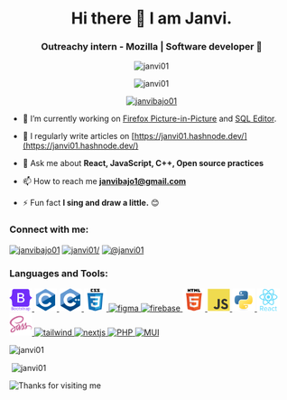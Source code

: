 <h1 align="center"> Hi there 👋 I am Janvi.</h1>
<h3 align="center"> Outreachy intern - <b>Mozilla | Software developer 🚀</b></h3>

<p align="center"> <img src="https://komarev.com/ghpvc/?username=janvi01&label=Profile%20views&color=0e75b6&style=for-the-badge" alt="janvi01" /> </p>
<p align="center"> <img src="https://badges.frapsoft.com/os/v2/open-source.svg?v=103)](https://github.com/janvi01" alt="janvi01" /> </p>

<p align="center"> <a href="https://twitter.com/janvibajo01" target="blank"><img src="https://img.shields.io/twitter/follow/janvibajo01?logo=twitter&style=for-the-badge" alt="janvibajo01" /></a> </p>

- 🔭 I’m currently working on [Firefox Picture-in-Picture](https://www.mozilla.org/en-US/firefox/features/picture-in-picture/) and [SQL Editor](https://github.com/janvi01/sql-editor).

- 📝 I regularly write articles on [https://janvi01.hashnode.dev/](https://janvi01.hashnode.dev/)

- 💬 Ask me about **React, JavaScript, C++, Open source practices**

- 📫 How to reach me **janvibajo1@gmail.com**

- ⚡ Fun fact **I sing and draw a little.** 😊

<h3 align="left">Connect with me:</h3>
<p align="left">
<a href="https://twitter.com/janvibajo01" target="blank"><img align="center" src="https://raw.githubusercontent.com/rahuldkjain/github-profile-readme-generator/master/src/images/icons/Social/twitter.svg" alt="janvibajo01" height="30" width="40" /></a>
<a href="https://linkedin.com/in/janvi01/" target="blank"><img align="center" src="https://raw.githubusercontent.com/rahuldkjain/github-profile-readme-generator/master/src/images/icons/Social/linked-in-alt.svg" alt="janvi01/" height="30" width="40" /></a>
<a href="https://hashnode.com/@janvi01" target="blank"><img align="center" src="https://raw.githubusercontent.com/rahuldkjain/github-profile-readme-generator/master/src/images/icons/Social/hashnode.svg" alt="@janvi01" height="30" width="40" /></a>
</p>

<h3 align="left">Languages and Tools:</h3>
<p align="left"> <a href="https://getbootstrap.com" target="_blank" rel="noreferrer"> <img src="https://raw.githubusercontent.com/devicons/devicon/master/icons/bootstrap/bootstrap-plain-wordmark.svg" alt="bootstrap" width="40" height="40"/> </a> <a href="https://www.cprogramming.com/" target="_blank" rel="noreferrer"> <img src="https://raw.githubusercontent.com/devicons/devicon/master/icons/c/c-original.svg" alt="c" width="40" height="40"/> </a> <a href="https://www.w3schools.com/cpp/" target="_blank" rel="noreferrer"> <img src="https://raw.githubusercontent.com/devicons/devicon/master/icons/cplusplus/cplusplus-original.svg" alt="cplusplus" width="40" height="40"/> </a> <a href="https://www.w3schools.com/css/" target="_blank" rel="noreferrer"> <img src="https://raw.githubusercontent.com/devicons/devicon/master/icons/css3/css3-original-wordmark.svg" alt="css3" width="40" height="40"/> </a> <a href="https://www.figma.com/" target="_blank" rel="noreferrer"> <img src="https://www.vectorlogo.zone/logos/figma/figma-icon.svg" alt="figma" width="40" height="40"/> </a> <a href="https://firebase.google.com/" target="_blank" rel="noreferrer"> <img src="https://www.vectorlogo.zone/logos/firebase/firebase-icon.svg" alt="firebase" width="40" height="40"/> </a> <a href="https://www.w3.org/html/" target="_blank" rel="noreferrer"> <img src="https://raw.githubusercontent.com/devicons/devicon/master/icons/html5/html5-original-wordmark.svg" alt="html5" width="40" height="40"/> </a> <a href="https://developer.mozilla.org/en-US/docs/Web/JavaScript" target="_blank" rel="noreferrer"> <img src="https://raw.githubusercontent.com/devicons/devicon/master/icons/javascript/javascript-original.svg" alt="javascript" width="40" height="40"/> </a> <a href="https://www.python.org" target="_blank" rel="noreferrer"> <img src="https://raw.githubusercontent.com/devicons/devicon/master/icons/python/python-original.svg" alt="python" width="40" height="40"/> </a> <a href="https://reactjs.org/" target="_blank" rel="noreferrer"> <img src="https://raw.githubusercontent.com/devicons/devicon/master/icons/react/react-original-wordmark.svg" alt="react" width="40" height="40"/> </a> <a href="https://sass-lang.com" target="_blank" rel="noreferrer"> <img src="https://raw.githubusercontent.com/devicons/devicon/master/icons/sass/sass-original.svg" alt="sass" width="40" height="40"/> </a>
<a href="https://tailwindcss.com" target="_blank" rel="noreferrer"><img src="https://cdn.jsdelivr.net/gh/devicons/devicon/icons/tailwindcss/tailwindcss-plain.svg" alt="tailwind" width="40" height="40"/> </a>
<a href="https://nextjs.org" target="_blank" rel="noreferrer"><img src="https://cdn.jsdelivr.net/gh/devicons/devicon/icons/nextjs/nextjs-line.svg" alt="nextjs" width="40" height="40"/> </a>
<a href="https://php.net" target="_blank" rel="noreferrer"><img src="https://cdn.jsdelivr.net/gh/devicons/devicon/icons/php/php-plain.svg" alt="PHP" width="40" height="40"/> </a>
<a href="https://mui.com" target="_blank" rel="noreferrer"><img src="https://cdn.jsdelivr.net/gh/devicons/devicon/icons/materialui/materialui-original.svg" alt="MUI" width="40" height="40"/> </a>
 </p>

<p><img align="left" src="https://github-readme-stats.vercel.app/api?username=janvi01&theme=radical&show_icons=true" alt="janvi01" /></p> <br/>

<p>&nbsp;<img align="center" src="https://github-readme-stats.vercel.app/api/top-langs/?username=janvi01&theme=radical&layout=compact" alt="janvi01" /></p>
<img height="120" alt="Thanks for visiting me" width="100%" src="https://raw.githubusercontent.com/BrunnerLivio/brunnerlivio/master/images/marquee.svg" />
